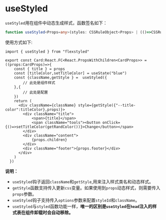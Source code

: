 # useStyled

`useStyled`用在组件中动态生成样式，函数签名如下：

```ts
function useStyled<Props=any>(styles: CSSRuleObject<Props> | (()=>CSSRuleObject<Props>),options?:StyledOptions):StyledObject
```


使用方式如下:


```tsx
import { useStyled } from "flexstyled"

export const Card:React.FC<React.PropsWithChildren<CardProps>> = ((props:CardProps)=>{
    const { title } = props
    const [titleColor,setTitleColor] = useState("blue")
    const {className,getStyle } =  useStyled({
        // 此处是组件样式
    },{
        // 此处是配置
    })
    return (
      <div className={className} style={getStyle({"--title-color":titleColor},props)}>
        <div className="title">            
            <span>{title}</span>
            <span className="tools"><button onClick={()=>setTitleColor(getRandColor())}>Change</button></span>
        </div>
        <div className="content">          
            {props.children}
        </div>
        <div className="footer">{props.footer}</div>
      </div>
    )
  })
```

**说明：**

- `useStyled`钩子返回`className`和`getStyle`,用来注入样式类名和动态样式。
- `getStyle`函数支持传入更新`css`变量。如果使用到`props`动态样式，则需要传入`props`参数。
- `useStyled`钩子支持传入`options`参数来配置`styleId`和`className`。
- `useStyled`与`styled`函数功能一样，**唯一的区别是`useStyled`在`head`注入的样式表在组件卸载时会自动移除。** 



